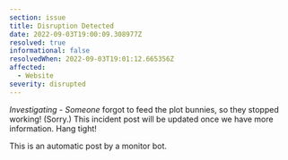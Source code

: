 ```yaml
---
section: issue
title: Disruption Detected
date: 2022-09-03T19:00:09.308977Z
resolved: true
informational: false
resolvedWhen: 2022-09-03T19:01:12.665356Z
affected:
  - Website
severity: disrupted
---
```

*Investigating* - _Someone_ forgot to feed the plot bunnies, so they stopped working! (Sorry.) This incident post will be updated once we have more information. Hang tight!

This is an automatic post by a monitor bot.
        